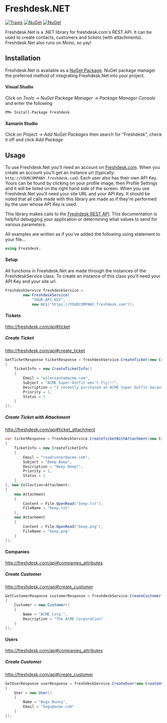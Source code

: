 # Freshdesk.NET 

[![Travis](https://travis-ci.org/jjb3rd/Freshdesk.Net.svg)](https://travis-ci.org/jjb3rd/Freshdesk.Net)
[![NuGet](https://img.shields.io/nuget/v/Freshdesk.svg)](https://www.nuget.org/packages/Freshdesk/)
[![NuGet](https://img.shields.io/nuget/dt/Freshdesk.svg)](https://www.nuget.org/packages/Freshdesk/)

Freshdesk.Net is a .NET library for freshdesk.com's REST API.  It can be used to create contacts, customers and tickets (with attachments).  Freshdesk.Net also runs on Mono, so yay!

## Installation

Freshdesk.Net is available as a [NuGet Package](https://www.nuget.org/packages/Freshdesk/).  NuGet package manager the preferred method of integrating Freshdesk.Net into your project.

#### Visual Studio

Click on *Tools -> NuGet Package Manager -> Package Manager Console* and enter the following

	PM> Install-Package Freshdesk

#### Xamarin Studio

Click on *Project -> Add NuGet Packages* then search for "Freshdesk", check it off and click *Add Package*

## Usage

To use Freshdesk.Net you'll need an account on [Freshdesk.com](freshdesk.com).  When you create an account you'll get an instance url (typically: `http://YOURCOMPANY.freshdesk.com`).  Each user also has their own API Key.  Yours can be found by clicking on your profile image, then Profile Settings and it will be listed on the right hand side of the screen.  When you use Freshdesk.Net you'll need your site URL and your API Key.  It should be noted that all calls made with this library are made as if they're performed by the user whose API Key is used.

This library makes calls to the [Freshdesk REST API](http://freshdesk.com/api).  This documentation is helpful debugging your application or determining what values to send for various parameters.

All examples are written as if you've added the following using statement to your file...

```cs
using Freshdesk;
```

#### Setup

All functions in Freshdesk.Net are made through the instances of the FreshdeskService class. To create an instance of this class you'll need your API Key and your site url.

```cs
FreshdeskService freshdeskService = 
		new FreshdeskService(
			"YOUR_API_KEY", 
			new Uri("https://YOURCOMPANY.freshdesk.com"));
```

#### Tickets

http://freshdesk.com/api#ticket

##### Create Ticket

http://freshdesk.com/api#create_ticket

```cs
GetTicketResponse ticketResponse = freshdeskService.CreateTicket(new CreateTicketRequest()
{
    TicketInfo = new CreateTicketInfo()
    {
        Email = "wilecoyote@acme.com",
        Subject = "ACME Super Outfit won't fly!!!",
        Description = "I recently purchased an ACME Super Outfit because it was supposed to fly, but it's doesn't work!",
        Priority = 1,
        Status = 2
    }
});
```

##### Create Ticket with Attachment

http://freshdesk.com/api#ticket_attachment

```cs
var ticketResponse = freshdeskService.CreateTicketWithAttachment(new CreateTicketRequest
{
    TicketInfo = new CreateTicketInfo
    {
        Email = "roadrunner@acme.com",
        Subject = "Beep Beep",
        Description = "Beep Beep!",
        Priority = 1,
        Status = 2
    }
}, new Collection<Attachment>
{
    new Attachment
    {
        Content = File.OpenRead("beep.txt"),
        FileName = "beep.txt"
    },
    new Attachment
    {
        Content = File.OpenRead("beep.png"),
        FileName = "beep.png"
    }
});
```

#### Companies

http://freshdesk.com/api#companies_attributes

##### Create Customer

http://freshdesk.com/api#create_customer

```cs
GetCustomerResponse customerResponse = freshdeskService.CreateCustomer(new CreateCustomerRequest()
{
    Customer = new Customer()
    {
        Name = "ACME Corp.",
        Description = "The ACME Corporation"
    }
});
```

#### Users

http://freshdesk.com/api#companies_attributes

##### Create Customer

http://freshdesk.com/api#create_customer

```cs
GetUserResponse userResponse = freshdeskService.CreateUser(new CreateUserRequest()
{
    User = new User()
    {
        Name = "Bugs Bunny",
        Email = "bugs@acme.com"
    }
});
```
